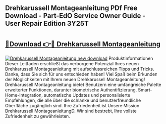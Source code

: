 ## Drehkarussell Montageanleitung PDf Free Download - Part-EdO Service Owner Guide - User Repair Edition 3Y25T

# <h2><a href="http://df70up.blite.top/?on=Drehkarussell+Montageanleitung">🔗Download 👉🔴 Drehkarussell Montageanleitung</a></h2>

[![Drehkarussell Montageanleitung new download](https://i.imgur.com/lujVjoI.png)](http://df70up.blite.top/?on=Drehkarussell+Montageanleitung)
Produktinformationen Dieser Leitfaden erschließt das verborgene Potenzial Ihres neuen Drehkarussell Montageanleitung mit aufschlussreichen Tipps und Tricks. Danke, dass Sie sich für uns entschieden haben! Viel Spaß beim Erkunden der Möglichkeiten mit Ihrem neuen Drehkarussell Montageanleitung! Drehkarussell Montageanleitung bietet Benutzern eine umfangreiche Palette erweiterter Funktionen, darunter biometrische Authentifizierung, Smart-Home-Integration, automatische Updates und personalisierte Empfehlungen, die alle über die schlanke und benutzerfreundliche Oberfläche zugänglich sind. Ihre Zufriedenheit ist Unsere Mission Drehkarussell MontageanleitungD. Wir sind bestrebt, Ihre vollste Zufriedenheit zu gewährleisten.
